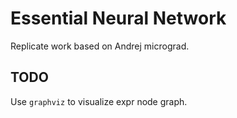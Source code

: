 # Essential Neural Network
Replicate work based on Andrej micrograd.

## TODO
Use `graphviz` to visualize expr node graph.